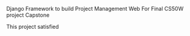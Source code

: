 Django Framework to build Project Management Web
For Final CS50W project Capstone

This project satisfied 
